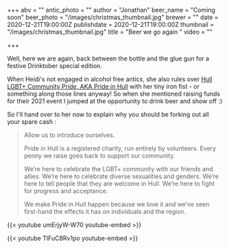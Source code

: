 +++
abv = ""
antic_photo = ""
author = "Jonathan"
beer_name = "Coming soon"
beer_photo = "/images/christmas_thumbnail.jpg"
brewer = ""
date = 2020-12-21T19:00:00Z
publishdate = 2020-12-21T19:00:00Z
thumbnail = "/images/christmas_thumbnail.jpg"
title = "Beer we go again "
video = ""

+++

Well, here we are again, back between the bottle and the glue gun for a festive Drinktober special edition.

When Heidi's not engaged in alcohol free antics, she also rules over [Hull LGBT+ Community Pride, AKA Pride in Hull](https://prideinhull.co.uk) with her tiny iron fist - or something along those lines anyway! So when she mentioned raising funds for their 2021 event I jumped at the opportunity to drink beer and show off :)

So I'll hand over to her now to explain why you should be forking out all your spare cash :

> Allow us to introduce ourselves.
>
> Pride in Hull is a registered charity, run entirely by volunteers. Every penny we raise goes back to support our community.
>
> We’re here to celebrate the LGBT+ community with our friends and allies. We’re here to celebrate diverse sexualities and genders. We’re here to tell people that they are welcome in Hull. We’re here to fight for progress and acceptance.
>
> We make Pride in Hull happen because we love it and we’ve seen first-hand the effects it has on individuals and the region.

{{< youtube umErjyW-W70 youtube-embed >}}

{{< youtube TlFuC8Rv1po  youtube-embed >}}
